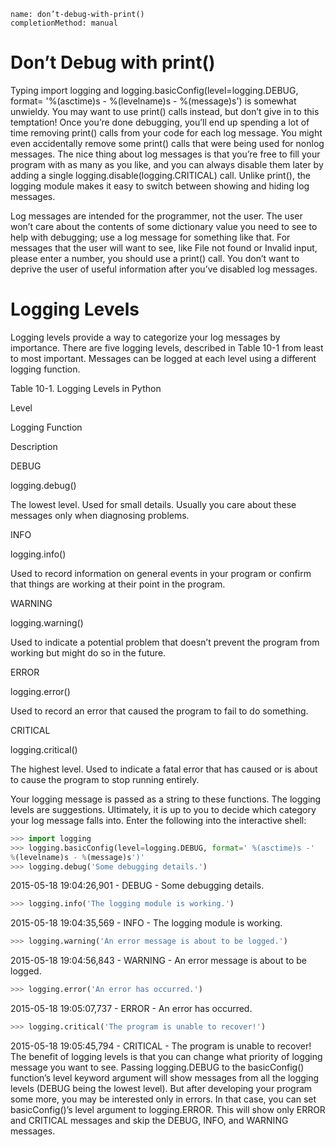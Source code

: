 ```ngMeta
name: don’t-debug-with-print()
completionMethod: manual
```
# Don’t Debug with print()
Typing import logging and logging.basicConfig(level=logging.DEBUG, format= '%(asctime)s - %(levelname)s - %(message)s') is somewhat unwieldy. You may want to use print() calls instead, but don’t give in to this temptation! Once you’re done debugging, you’ll end up spending a lot of time removing print() calls from your code for each log message. You might even accidentally remove some print() calls that were being used for nonlog messages. The nice thing about log messages is that you’re free to fill your program with as many as you like, and you can always disable them later by adding a single logging.disable(logging.CRITICAL) call. Unlike print(), the logging module makes it easy to switch between showing and hiding log messages.

Log messages are intended for the programmer, not the user. The user won’t care about the contents of some dictionary value you need to see to help with debugging; use a log message for something like that. For messages that the user will want to see, like File not found or Invalid input, please enter a number, you should use a print() call. You don’t want to deprive the user of useful information after you’ve disabled log messages.

# Logging Levels
Logging levels provide a way to categorize your log messages by importance. There are five logging levels, described in Table 10-1 from least to most important. Messages can be logged at each level using a different logging function.

Table 10-1. Logging Levels in Python

Level

Logging Function

Description

DEBUG

logging.debug()

The lowest level. Used for small details. Usually you care about these messages only when diagnosing problems.

INFO

logging.info()

Used to record information on general events in your program or confirm that things are working at their point in the program.

WARNING

logging.warning()

Used to indicate a potential problem that doesn’t prevent the program from working but might do so in the future.

ERROR

logging.error()

Used to record an error that caused the program to fail to do something.

CRITICAL

logging.critical()

The highest level. Used to indicate a fatal error that has caused or is about to cause the program to stop running entirely.

Your logging message is passed as a string to these functions. The logging levels are suggestions. Ultimately, it is up to you to decide which category your log message falls into. Enter the following into the interactive shell:

```python
>>> import logging
>>> logging.basicConfig(level=logging.DEBUG, format=' %(asctime)s -'
%(levelname)s - %(message)s')'
>>> logging.debug('Some debugging details.')
```
2015-05-18 19:04:26,901 - DEBUG - Some debugging details.
```python
>>> logging.info('The logging module is working.')
```
2015-05-18 19:04:35,569 - INFO - The logging module is working.
```python
>>> logging.warning('An error message is about to be logged.')
```
2015-05-18 19:04:56,843 - WARNING - An error message is about to be logged.
```python
>>> logging.error('An error has occurred.')
```
2015-05-18 19:05:07,737 - ERROR - An error has occurred.
```python
>>> logging.critical('The program is unable to recover!')
```
2015-05-18 19:05:45,794 - CRITICAL - The program is unable to recover!
The benefit of logging levels is that you can change what priority of logging message you want to see. Passing logging.DEBUG to the basicConfig() function’s level keyword argument will show messages from all the logging levels (DEBUG being the lowest level). But after developing your program some more, you may be interested only in errors. In that case, you can set basicConfig()’s level argument to logging.ERROR. This will show only ERROR and CRITICAL messages and skip the DEBUG, INFO, and WARNING messages.

